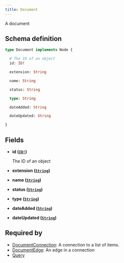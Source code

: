 ```yaml
---
title: Document
---
```


A document

## Schema definition
```graphql
type Document implements Node {

  # The ID of an object
  id: ID!

  extension: String

  name: String

  status: String

  type: String

  dateAdded: String

  dateUpdated: String

}
```

## Fields

* **id ([`ID!`](graphql/schema/id.md))**

  The ID of an object

* **extension ([`String`](graphql/schema/string.md))**


* **name ([`String`](graphql/schema/string.md))**


* **status ([`String`](graphql/schema/string.md))**


* **type ([`String`](graphql/schema/string.md))**


* **dateAdded ([`String`](graphql/schema/string.md))**


* **dateUpdated ([`String`](graphql/schema/string.md))**



## Required by
* [DocumentConnection](graphql/schema/documentconnection.md): A connection to a list of items.
* [DocumentEdge](graphql/schema/documentedge.md): An edge in a connection
* [Query](graphql/schema/query.md)

